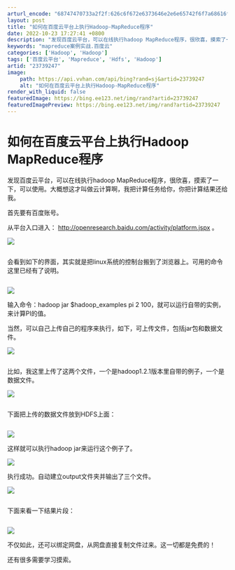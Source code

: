 ```yaml
---
arturl_encode: "68747470733a2f2f:626c6f672e6373646e2e6e65742f6f7a68616f687561666569:2f61727469636c652f64657461696c732f3233373339323437"
layout: post
title: "如何在百度云平台上执行Hadoop-MapReduce程序"
date: 2022-10-23 17:27:41 +0800
description: "发现百度云平台，可以在线执行hadoop MapReduce程序，很欣喜，摸索了一下，可以使用。大概"
keywords: "mapreduce案例实战.百度云"
categories: ['Hadoop', 'Hadoop']
tags: ['百度云平台', 'Mapreduce', 'Hdfs', 'Hadoop']
artid: "23739247"
image:
    path: https://api.vvhan.com/api/bing?rand=sj&artid=23739247
    alt: "如何在百度云平台上执行Hadoop-MapReduce程序"
render_with_liquid: false
featuredImage: https://bing.ee123.net/img/rand?artid=23739247
featuredImagePreview: https://bing.ee123.net/img/rand?artid=23739247
---
```


# 如何在百度云平台上执行Hadoop MapReduce程序

发现百度云平台，可以在线执行hadoop MapReduce程序，很欣喜，摸索了一下，可以使用。大概想这才叫做云计算啊，我把计算任务给你，你把计算结果还给我。

首先要有百度账号。

从平台入口进入：
<http://openresearch.baidu.com/activity/platform.jspx>
。

![](https://img-blog.csdn.net/20140415095607828?watermark/2/text/aHR0cDovL2Jsb2cuY3Nkbi5uZXQvbGFvemhhb2t1bg==/font/5a6L5L2T/fontsize/400/fill/I0JBQkFCMA==/dissolve/70/gravity/SouthEast)

![]()

会看到如下的界面，其实就是把linux系统的控制台搬到了浏览器上。可用的命令这里已经有了说明。

![]()

![](https://img-blog.csdn.net/20140415095641890?watermark/2/text/aHR0cDovL2Jsb2cuY3Nkbi5uZXQvbGFvemhhb2t1bg==/font/5a6L5L2T/fontsize/400/fill/I0JBQkFCMA==/dissolve/70/gravity/SouthEast)

输入命令：hadoop jar $hadoop\_examples pi 2 100，就可以运行自带的实例，来计算PI的值。

当然，可以自己上传自己的程序来执行，如下，可上传文件，包括jar包和数据文件。

![](https://img-blog.csdn.net/20140415095719140?watermark/2/text/aHR0cDovL2Jsb2cuY3Nkbi5uZXQvbGFvemhhb2t1bg==/font/5a6L5L2T/fontsize/400/fill/I0JBQkFCMA==/dissolve/70/gravity/SouthEast)

![]()

比如，我这里上传了这两个文件，一个是hadoop1.2.1版本里自带的例子，一个是数据文件。

![](https://img-blog.csdn.net/20140415095803343?watermark/2/text/aHR0cDovL2Jsb2cuY3Nkbi5uZXQvbGFvemhhb2t1bg==/font/5a6L5L2T/fontsize/400/fill/I0JBQkFCMA==/dissolve/70/gravity/SouthEast)

![]()

下面把上传的数据文件放到HDFS上面：

![]()

![](https://img-blog.csdn.net/20140415095842109?watermark/2/text/aHR0cDovL2Jsb2cuY3Nkbi5uZXQvbGFvemhhb2t1bg==/font/5a6L5L2T/fontsize/400/fill/I0JBQkFCMA==/dissolve/70/gravity/SouthEast)

这样就可以执行hadoop jar来运行这个例子了。

![](https://img-blog.csdn.net/20140415095906406?watermark/2/text/aHR0cDovL2Jsb2cuY3Nkbi5uZXQvbGFvemhhb2t1bg==/font/5a6L5L2T/fontsize/400/fill/I0JBQkFCMA==/dissolve/70/gravity/SouthEast)

执行成功。自动建立output文件夹并输出了三个文件。

![](https://img-blog.csdn.net/20140415095959109?watermark/2/text/aHR0cDovL2Jsb2cuY3Nkbi5uZXQvbGFvemhhb2t1bg==/font/5a6L5L2T/fontsize/400/fill/I0JBQkFCMA==/dissolve/70/gravity/SouthEast)

![]()

下面来看一下结果片段：

![]()

![](https://img-blog.csdn.net/20140415100016953?watermark/2/text/aHR0cDovL2Jsb2cuY3Nkbi5uZXQvbGFvemhhb2t1bg==/font/5a6L5L2T/fontsize/400/fill/I0JBQkFCMA==/dissolve/70/gravity/SouthEast)

不仅如此，还可以绑定网盘，从网盘直接复制文件过来。这一切都是免费的！

还有很多需要学习摸索。